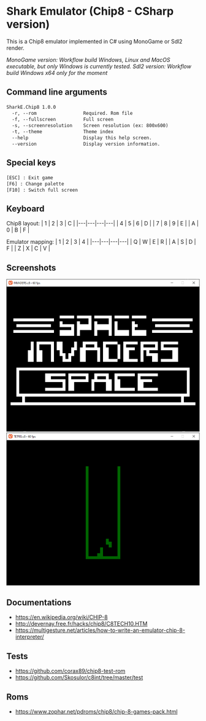 # Shark Emulator (Chip8 - CSharp version)

This is a Chip8 emulator implemented in C# using MonoGame or Sdl2 render.

*MonoGame version: Workflow build Windows, Linux and MacOS executable, but only Windows is currently tested.*
*Sdl2 version: Workflow build Windows x64 only for the moment*

## Command line arguments

```
SharkE.Chip8 1.0.0
  -r, --rom                 Required. Rom file
  -f, --fullscreen          Full screen
  -s, --screenresolution    Screen resolution (ex: 800x600)
  -t, --theme               Theme index
  --help                    Display this help screen.
  --version                 Display version information.
```

## Special keys

```
[ESC] : Exit game
[F6] : Change palette
[F10] : Switch full screen
```
## Keyboard
Chip8 layout:
| 1 | 2 | 3 | C |
|---|---|---|---|
| 4 | 5 | 6 | D |
| 7 | 8 | 9 | E |
| A | 0 | B | F |

Emulator mapping:
| 1 | 2 | 3 | 4 |
|---|---|---|---|
| Q | W | E | R |
| A | S | D | F |
| Z | X | C | V |

## Screenshots

![Invaders](./docs/Invaders.png)
![Invaders](./docs/Tetris.png)

## Documentations
 - https://en.wikipedia.org/wiki/CHIP-8
 - http://devernay.free.fr/hacks/chip8/C8TECH10.HTM
 - https://multigesture.net/articles/how-to-write-an-emulator-chip-8-interpreter/

## Tests
 - https://github.com/corax89/chip8-test-rom
 - https://github.com/Skosulor/c8int/tree/master/test
 
 ## Roms
  - https://www.zophar.net/pdroms/chip8/chip-8-games-pack.html
